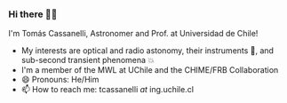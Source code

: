 ### Hi there 👋🏼

I'm Tomás Cassanelli, Astronomer and Prof. at Universidad de Chile!

- My interests are optical and radio astonomy, their instruments 🔭, and sub-second transient phenomena 💥
- I'm a member of the MWL at UChile and the CHIME/FRB Collaboration
- 😄 Pronouns: He/Him
- 📫 How to reach me: tcassanelli _at_ ing.uchile.cl

<!--
**tcassanelli/tcassanelli** is a ✨ _special_ ✨ repository because its `README.md` (this file) appears on your GitHub profile.

Here are some ideas to get you started:

- 🔭 I’m currently working on ...
- 🌱 I’m currently learning ...
- 👯 I’m looking to collaborate on ...
- 🤔 I’m looking for help with ...
- 💬 Ask me about ...
- 📫 How to reach me: ...
- 😄 Pronouns: ...
- ⚡ Fun fact: ...
-->

